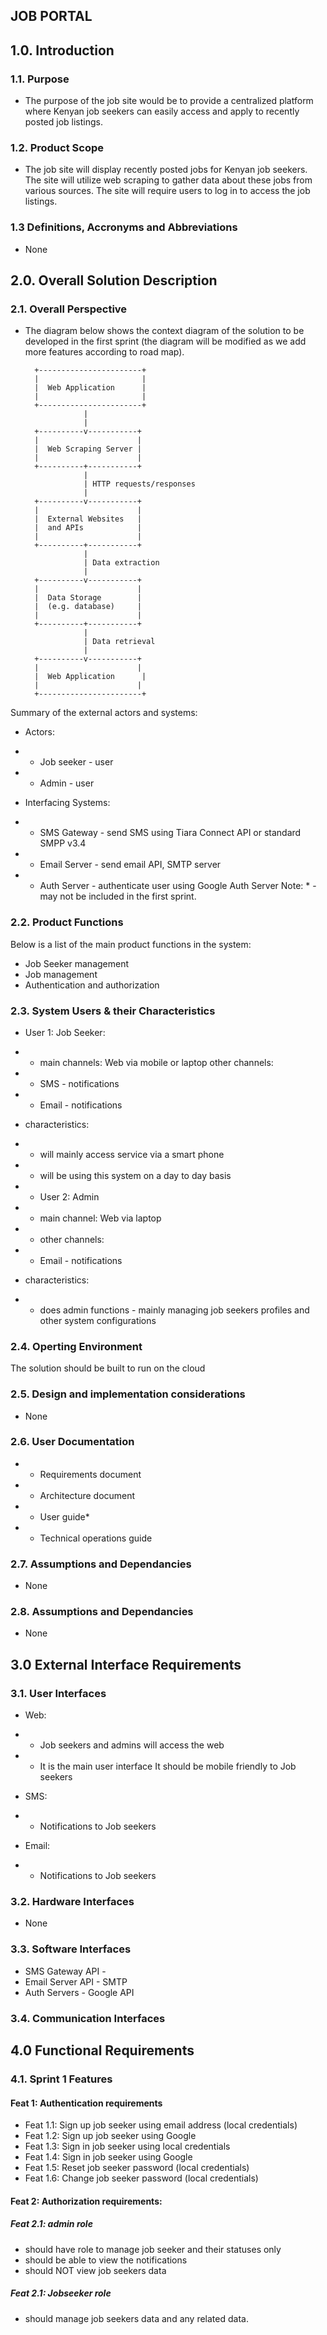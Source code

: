 ## JOB PORTAL
## 1.0. Introduction
### 1.1. Purpose
+ The purpose of the job site would be to provide a centralized platform where Kenyan job seekers can easily access and apply to recently posted job listings.

### 1.2. Product Scope
+ The job site will display recently posted jobs for Kenyan job seekers. The site will utilize web scraping to gather data about these jobs from various sources. The site will require users to log in to access the job listings.

### 1.3 Definitions, Accronyms and Abbreviations
+ None
## 2.0. Overall Solution Description
###  2.1. Overall Perspective
+ The diagram below shows the context diagram of the solution to be developed in the first sprint (the diagram will be modified as we add more features according to road map).

        +-----------------------+
        |                       |
        |  Web Application      |
        |                       |
        +-----------------------+
                   |
                   |
        +----------v-----------+
        |                      |
        |  Web Scraping Server |
        |                      |
        +----------+-----------+
                   |
                   | HTTP requests/responses
                   |
        +----------v-----------+
        |                      |
        |  External Websites   |
        |  and APIs            |
        |                      |
        +----------+-----------+
                   |
                   | Data extraction
                   |
        +----------v-----------+
        |                      |
        |  Data Storage        |
        |  (e.g. database)     |
        |                      |
        +----------+-----------+
                   |
                   | Data retrieval
                   |
        +----------v-----------+
        |                      |
        |  Web Application      |
        |                      |
        +-----------------------+

Summary of the external actors and systems:

+ Actors:

+ + Job seeker - user
+ + Admin - user

+ Interfacing Systems:

+ + SMS Gateway - send SMS using Tiara Connect API or standard SMPP v3.4
+ + Email Server - send email API, SMTP server
+ + Auth Server - authenticate user using Google Auth Server
Note: * - may not be included in the first sprint.

### 2.2. Product Functions
Below is a list of the main product functions in the system:

+ Job Seeker management
+ Job management
+ Authentication and authorization

### 2.3. System Users & their Characteristics
+ User 1: Job Seeker:

+ + main channels: Web via mobile or laptop
    other channels:
+ + SMS - notifications
+ + Email - notifications
+ characteristics:
+ + will mainly access service via a smart phone
+ + will be using this system on a day to day basis

+ + User 2: Admin

+ + main channel: Web via laptop
+ + other channels:
+ + Email - notifications
+ characteristics:
+ + does admin functions - mainly managing job seekers profiles and other system configurations
### 2.4. Operting Environment
The solution should be built to run on the cloud
### 2.5. Design and implementation considerations
+ None
### 2.6. User Documentation
+ + Requirements document
+ + Architecture document
+ + User guide*
+ + Technical operations guide
### 2.7. Assumptions and Dependancies
+ None
### 2.8. Assumptions and Dependancies
+ None
## 3.0 External Interface Requirements
### 3.1. User Interfaces
+ Web:

+ + Job seekers and admins will access the web
+ + It is the main user interface
It should be mobile friendly to Job seekers
+ SMS:

+ + Notifications to Job seekers
+ Email:

+ + Notifications to Job seekers
### 3.2. Hardware Interfaces
+ None
### 3.3. Software Interfaces
+ SMS Gateway API -
+ Email Server API - SMTP
+ Auth Servers - Google API
### 3.4. Communication Interfaces
## 4.0 Functional Requirements
### 4.1. Sprint 1 Features
#### Feat 1: Authentication requirements

+ Feat 1.1: Sign up job seeker using email address (local credentials)
+ Feat 1.2: Sign up job seeker using Google
+ Feat 1.3: Sign in job seeker using local credentials
+ Feat 1.4: Sign in job seeker using Google
+ Feat 1.5: Reset  job seeker password (local credentials)
+ Feat 1.6: Change job seeker password (local credentials)
#### Feat 2: Authorization requirements:

##### Feat 2.1: admin role
+ should have role to manage job seeker and their statuses only
+ should be able to view the notifications
+ should NOT view job seekers data
##### Feat 2.1: Jobseeker role
+ should manage job seekers data and any related data.